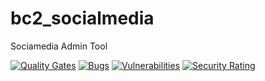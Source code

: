 # bc2_socialmedia
Sociamedia Admin Tool

[![Quality Gates](https://sonarcloud.io/api/project_badges/measure?project=BlackCatDevelopment_BC2_Socialmedia&metric=alert_status)](https://sonarcloud.io/api/project_badges/measure?project=BlackCatDevelopment_BC2_Socialmedia&metric=alert_status) [![Bugs](https://sonarcloud.io/api/project_badges/measure?project=BlackCatDevelopment_BC2_Socialmedia&metric=bugs)](https://sonarcloud.io/api/project_badges/measure?project=BlackCatDevelopment_BC2_Socialmedia&metric=bugs) [![Vulnerabilities](https://sonarcloud.io/api/project_badges/measure?project=BlackCatDevelopment_BC2_Socialmedia&metric=vulnerabilities)](https://sonarcloud.io/api/project_badges/measure?project=BlackCatDevelopment_BC2_Socialmedia&metric=vulnerabilities) [![Security Rating](https://sonarcloud.io/api/project_badges/measure?project=BlackCatDevelopment_BC2_Socialmedia&metric=security_rating)](https://sonarcloud.io/api/project_badges/measure?project=BlackCatDevelopment_BC2_Socialmedia&metric=security_rating)

